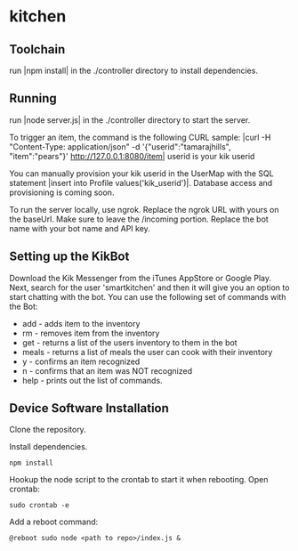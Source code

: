 # kitchen

## Toolchain
 run |npm install| in the ./controller directory to install dependencies.

## Running
 run |node server.js| in the ./controller directory to start the server.

 To trigger an item, the command is the following CURL sample:
 |curl -H "Content-Type: application/json" -d '{"userid":"tamarajhills", "item":"pears"}' http://127.0.0.1:8080/item|
 userid is your kik userid

 You can manually provision your kik userid in the UserMap with the SQL statement |insert into Profile values('kik_userid')|.  Database access and provisioning is coming soon.

 To run the server locally, use ngrok.  Replace the ngrok URL with yours on the baseUrl.  Make sure to leave the /incoming portion.  Replace the bot name with your bot name and API key.

 ## Setting up the KikBot
 Download the Kik Messenger from the iTunes AppStore or Google Play.  Next, search for the user 'smartkitchen' and then it will give you an option to start chatting with the bot.  You can use the following set of commands with the Bot:

 * add <item> - adds item to the inventory
 * rm <item> - removes item from the inventory
 * get - returns a list of the users inventory to them in the bot
 * meals - returns a list of meals the user can cook with their inventory
 * y - confirms an item recognized
 * n - confirms that an item was NOT recognized
 * help - prints out the list of commands.


## Device Software Installation

Clone the repository.

Install dependencies.
```
npm install
```

Hookup the node script to the crontab to start it when rebooting.
Open crontab:
```
sudo crontab -e
```

Add a reboot command:
```
@reboot sudo node <path to repo>/index.js &
```
